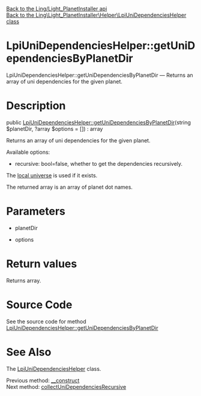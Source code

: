 [Back to the Ling/Light_PlanetInstaller api](https://github.com/lingtalfi/Light_PlanetInstaller/blob/master/doc/api/Ling/Light_PlanetInstaller.md)<br>
[Back to the Ling\Light_PlanetInstaller\Helper\LpiUniDependenciesHelper class](https://github.com/lingtalfi/Light_PlanetInstaller/blob/master/doc/api/Ling/Light_PlanetInstaller/Helper/LpiUniDependenciesHelper.md)


LpiUniDependenciesHelper::getUniDependenciesByPlanetDir
================



LpiUniDependenciesHelper::getUniDependenciesByPlanetDir — Returns an array of uni dependencies for the given planet.




Description
================


public [LpiUniDependenciesHelper::getUniDependenciesByPlanetDir](https://github.com/lingtalfi/Light_PlanetInstaller/blob/master/doc/api/Ling/Light_PlanetInstaller/Helper/LpiUniDependenciesHelper/getUniDependenciesByPlanetDir.md)(string $planetDir, ?array $options = []) : array




Returns an array of uni dependencies for the given planet.

Available options:
- recursive: bool=false, whether to get the dependencies recursively.


The [local universe](https://github.com/lingtalfi/UniverseTools/blob/master/doc/pages/conception-notes.md#local-universe) is used if it exists.


The returned array is an array of planet dot names.




Parameters
================


- planetDir

    

- options

    


Return values
================

Returns array.








Source Code
===========
See the source code for method [LpiUniDependenciesHelper::getUniDependenciesByPlanetDir](https://github.com/lingtalfi/Light_PlanetInstaller/blob/master/Helper/LpiUniDependenciesHelper.php#L50-L65)


See Also
================

The [LpiUniDependenciesHelper](https://github.com/lingtalfi/Light_PlanetInstaller/blob/master/doc/api/Ling/Light_PlanetInstaller/Helper/LpiUniDependenciesHelper.md) class.

Previous method: [__construct](https://github.com/lingtalfi/Light_PlanetInstaller/blob/master/doc/api/Ling/Light_PlanetInstaller/Helper/LpiUniDependenciesHelper/__construct.md)<br>Next method: [collectUniDependenciesRecursive](https://github.com/lingtalfi/Light_PlanetInstaller/blob/master/doc/api/Ling/Light_PlanetInstaller/Helper/LpiUniDependenciesHelper/collectUniDependenciesRecursive.md)<br>

